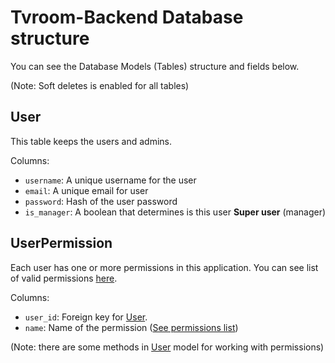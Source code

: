 # Tvroom-Backend Database structure
You can see the Database Models (Tables) structure and fields below.

(Note: Soft deletes is enabled for all tables)

## User
This table keeps the users and admins.

Columns:
- `username`: A unique username for the user
- `email`: A unique email for user
- `password`: Hash of the user password
- `is_manager`: A boolean that determines is this user **Super user** (manager)

## UserPermission
Each user has one or more permissions in this application.
You can see list of valid permissions [here](permissions.md).

Columns:
- `user_id`: Foreign key for [User](#user).
- `name`: Name of the permission ([See permissions list](permissions.md))

(Note: there are some methods in [User](#user) model for working with permissions)
